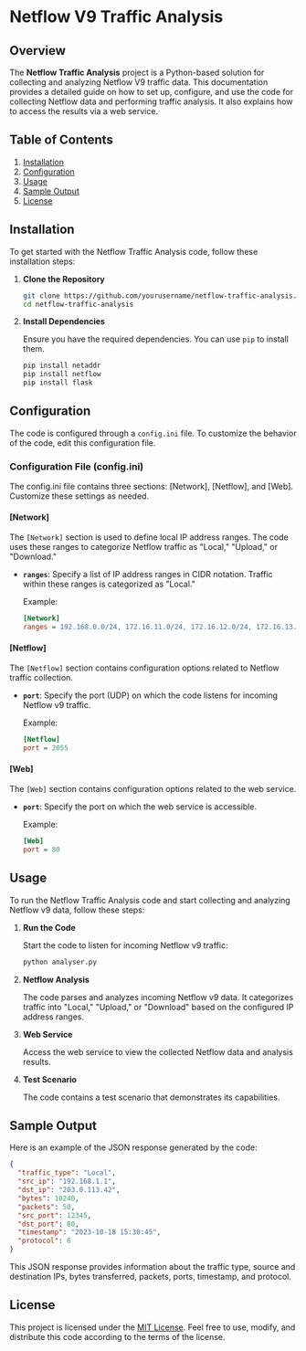 # Netflow V9 Traffic Analysis

## Overview

The **Netflow Traffic Analysis** project is a Python-based solution for collecting and analyzing Netflow V9 traffic data. This documentation provides a detailed guide on how to set up, configure, and use the code for collecting Netflow data and performing traffic analysis. It also explains how to access the results via a web service.

## Table of Contents

1. [Installation](#installation)
2. [Configuration](#configuration)
3. [Usage](#usage)
4. [Sample Output](#sample-output)
5. [License](#license)

## Installation

To get started with the Netflow Traffic Analysis code, follow these installation steps:

1. **Clone the Repository**

   ```bash
   git clone https://github.com/yourusername/netflow-traffic-analysis.git
   cd netflow-traffic-analysis
   ```

2. **Install Dependencies**

   Ensure you have the required dependencies. You can use `pip` to install them.

   ```bash
   pip install netaddr
   pip install netflow
   pip install flask
   ```

## Configuration

The code is configured through a `config.ini` file. To customize the behavior of the code, edit this configuration file.

### Configuration File (config.ini)

The config.ini file contains three sections: [Network], [Netflow], and [Web]. Customize these settings as needed.

#### [Network]

The `[Network]` section is used to define local IP address ranges. The code uses these ranges to categorize Netflow traffic as "Local," "Upload," or "Download."

- **`ranges`**: Specify a list of IP address ranges in CIDR notation. Traffic within these ranges is categorized as "Local."

  Example:

  ```ini
  [Network]
  ranges = 192.168.0.0/24, 172.16.11.0/24, 172.16.12.0/24, 172.16.13.0/24, 172.16.14.0/24, 172.16.16.0/24
  ```

#### [Netflow]

The `[Netflow]` section contains configuration options related to Netflow traffic collection.

- **`port`**: Specify the port (UDP) on which the code listens for incoming Netflow v9 traffic.

  Example:

  ```ini
  [Netflow]
  port = 2055
  ```
#### [Web]

The `[Web]` section contains configuration options related to the web service.

- **`port`**: Specify the port on which the web service is accessible.

  Example:

  ```ini
  [Web]
  port = 80
  ```


## Usage

To run the Netflow Traffic Analysis code and start collecting and analyzing Netflow v9 data, follow these steps:

1. **Run the Code**

   Start the code to listen for incoming Netflow v9 traffic:

   ```bash
   python analyser.py
   ```

2. **Netflow Analysis**

   The code parses and analyzes incoming Netflow v9 data. It categorizes traffic into "Local," "Upload," or "Download" based on the configured IP address ranges.

3. **Web Service**

   Access the web service to view the collected Netflow data and analysis results.

4. **Test Scenario**

   The code contains a test scenario that demonstrates its capabilities.

## Sample Output

Here is an example of the JSON response generated by the code:

```json
{
  "traffic_type": "Local",
  "src_ip": "192.168.1.1",
  "dst_ip": "203.0.113.42",
  "bytes": 10240,
  "packets": 50,
  "src_port": 12345,
  "dst_port": 80,
  "timestamp": "2023-10-18 15:30:45",
  "protocol": 6
}
```

This JSON response provides information about the traffic type, source and destination IPs, bytes transferred, packets, ports, timestamp, and protocol.

## License

This project is licensed under the [MIT License](LICENSE). Feel free to use, modify, and distribute this code according to the terms of the license.










